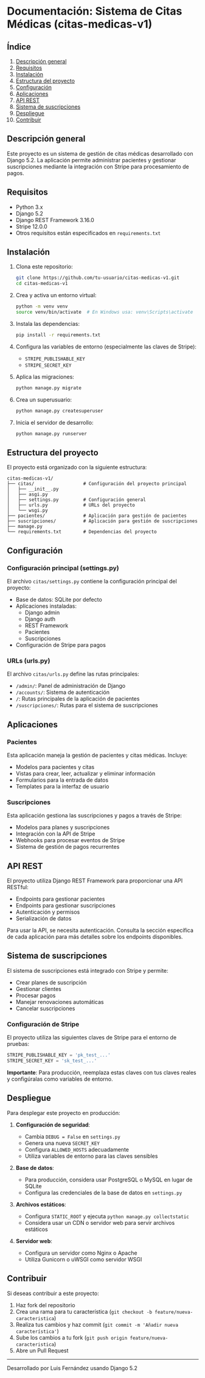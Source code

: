 # Documentación: Sistema de Citas Médicas (citas-medicas-v1)

## Índice
1. [Descripción general](#descripción-general)
2. [Requisitos](#requisitos)
3. [Instalación](#instalación)
4. [Estructura del proyecto](#estructura-del-proyecto)
5. [Configuración](#configuración)
6. [Aplicaciones](#aplicaciones)
7. [API REST](#api-rest)
8. [Sistema de suscripciones](#sistema-de-suscripciones)
9. [Despliegue](#despliegue)
10. [Contribuir](#contribuir)

## Descripción general

Este proyecto es un sistema de gestión de citas médicas desarrollado con Django 5.2. La aplicación permite administrar pacientes y gestionar suscripciones mediante la integración con Stripe para procesamiento de pagos.

## Requisitos

- Python 3.x
- Django 5.2
- Django REST Framework 3.16.0
- Stripe 12.0.0
- Otros requisitos están especificados en `requirements.txt`

## Instalación

1. Clona este repositorio:
   ```bash
   git clone https://github.com/tu-usuario/citas-medicas-v1.git
   cd citas-medicas-v1
   ```

2. Crea y activa un entorno virtual:
   ```bash
   python -m venv venv
   source venv/bin/activate  # En Windows usa: venv\Scripts\activate
   ```

3. Instala las dependencias:
   ```bash
   pip install -r requirements.txt
   ```

4. Configura las variables de entorno (especialmente las claves de Stripe):
   - `STRIPE_PUBLISHABLE_KEY`
   - `STRIPE_SECRET_KEY`

5. Aplica las migraciones:
   ```bash
   python manage.py migrate
   ```

6. Crea un superusuario:
   ```bash
   python manage.py createsuperuser
   ```

7. Inicia el servidor de desarrollo:
   ```bash
   python manage.py runserver
   ```

## Estructura del proyecto

El proyecto está organizado con la siguiente estructura:

```
citas-medicas-v1/
├── citas/                  # Configuración del proyecto principal
│   ├── __init__.py
│   ├── asgi.py
│   ├── settings.py         # Configuración general
│   ├── urls.py             # URLs del proyecto
│   └── wsgi.py
├── pacientes/              # Aplicación para gestión de pacientes
├── suscripciones/          # Aplicación para gestión de suscripciones
├── manage.py
└── requirements.txt        # Dependencias del proyecto
```

## Configuración

### Configuración principal (settings.py)

El archivo `citas/settings.py` contiene la configuración principal del proyecto:

- Base de datos: SQLite por defecto
- Aplicaciones instaladas: 
  - Django admin
  - Django auth
  - REST Framework
  - Pacientes
  - Suscripciones
- Configuración de Stripe para pagos

### URLs (urls.py)

El archivo `citas/urls.py` define las rutas principales:

- `/admin/`: Panel de administración de Django
- `/accounts/`: Sistema de autenticación
- `/`: Rutas principales de la aplicación de pacientes
- `/suscripciones/`: Rutas para el sistema de suscripciones

## Aplicaciones

### Pacientes

Esta aplicación maneja la gestión de pacientes y citas médicas. Incluye:

- Modelos para pacientes y citas
- Vistas para crear, leer, actualizar y eliminar información
- Formularios para la entrada de datos
- Templates para la interfaz de usuario

### Suscripciones

Esta aplicación gestiona las suscripciones y pagos a través de Stripe:

- Modelos para planes y suscripciones
- Integración con la API de Stripe
- Webhooks para procesar eventos de Stripe
- Sistema de gestión de pagos recurrentes

## API REST

El proyecto utiliza Django REST Framework para proporcionar una API RESTful:

- Endpoints para gestionar pacientes
- Endpoints para gestionar suscripciones
- Autenticación y permisos
- Serialización de datos

Para usar la API, se necesita autenticación. Consulta la sección específica de cada aplicación para más detalles sobre los endpoints disponibles.

## Sistema de suscripciones

El sistema de suscripciones está integrado con Stripe y permite:

- Crear planes de suscripción
- Gestionar clientes
- Procesar pagos
- Manejar renovaciones automáticas
- Cancelar suscripciones

### Configuración de Stripe

El proyecto utiliza las siguientes claves de Stripe para el entorno de pruebas:

```python
STRIPE_PUBLISHABLE_KEY = 'pk_test_...'
STRIPE_SECRET_KEY = 'sk_test_...'
```

**Importante**: Para producción, reemplaza estas claves con tus claves reales y configúralas como variables de entorno.

## Despliegue

Para desplegar este proyecto en producción:

1. **Configuración de seguridad**:
   - Cambia `DEBUG = False` en `settings.py`
   - Genera una nueva `SECRET_KEY`
   - Configura `ALLOWED_HOSTS` adecuadamente
   - Utiliza variables de entorno para las claves sensibles

2. **Base de datos**:
   - Para producción, considera usar PostgreSQL o MySQL en lugar de SQLite
   - Configura las credenciales de la base de datos en `settings.py`

3. **Archivos estáticos**:
   - Configura `STATIC_ROOT` y ejecuta `python manage.py collectstatic`
   - Considera usar un CDN o servidor web para servir archivos estáticos

4. **Servidor web**:
   - Configura un servidor como Nginx o Apache
   - Utiliza Gunicorn o uWSGI como servidor WSGI

## Contribuir

Si deseas contribuir a este proyecto:

1. Haz fork del repositorio
2. Crea una rama para tu característica (`git checkout -b feature/nueva-caracteristica`)
3. Realiza tus cambios y haz commit (`git commit -m 'Añadir nueva característica'`)
4. Sube los cambios a tu fork (`git push origin feature/nueva-caracteristica`)
5. Abre un Pull Request

---

Desarrollado por Luis Fernández usando Django 5.2
